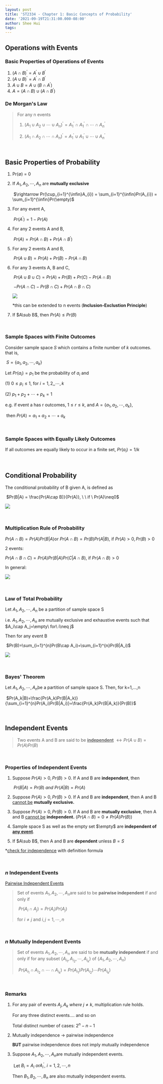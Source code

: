 ```yaml
---
layout: post
title: 'ST2334 - Chapter 1: Basic Concepts of Probability'
date: '2021-09-19T21:31:00.000-08:00'
author: Shee Hui
tags: 
---
```


## Operations with Events

### Basic Properties of Operations of Events

1. $(A\cap B)^{'} = A^{'}\cup B^{'}$​
2. $(A\cup B)^{'} = A^{'}\cap B^{'}$​
3. $A\cup B=A\cup (B\cap A^{'})$​
4. $A=(A\cap B)\cup(A\cap B^{'})$



### De Morgan's Law

> For any n events 
>
> 1. $(A_1\cup A_2\cup \cdots \cup A_n)^{'}=A_1^{'}\cap A_1^{'}\cap \cdots\cap A_n^{'}$​​
>
> 2. $(A_1\cap A_2\cap \cdots \cap A_n)^{'}=A_1^{'}\cup A_1^{'}\cup \cdots\cup A_n^{'}$​

<p>&nbsp;</p>

## Basic Properties of Probability

1. Pr($\emptyset$​) = 0

2. If $A_1,A_2,\cdots,A_n$ are **mutually exclusive** 

    ​					$\rightarrow Pr(\cup_{i=1}^{\infin}A_{i}) = \sum_{i=1}^{\infin}Pr(A_{i}) = \sum_{i=1}^{\infin}Pr(\empty)$

3. For any event A,

    ​					$Pr(A^{'})=1-Pr(A)$​

4. For any 2 events A and B,

    ​					$Pr(A)=Pr(A\cap B)+Pr(A\cap B^{'})$

5. For any 2 events A and B,

    ​					$Pr(A\cup B)=Pr(A) + Pr(B) - Pr(A\cap B)$

6. For any 3 events A, B and C,

    ​					$Pr(A\cup B\cup C)=Pr(A)+Pr(B)+Pr(C)-Pr(A\cap B)$ 

    ​								$-Pr(A\cap C)-Pr(B\cap C)+Pr(A\cap B\cap C)$​

    <image src="./../../assets/img/st2334/st2334_1_1.png">

    *this can be extended to n events (**Inclusion-Exclustion Principle**)

7. If $A\sub B$, then $Pr(A)\leq Pr(B)$

<p>&nbsp;</p>

### Sample Spaces with Finite Outcomes

Consider sample space *S* which contains a finite number of *k* outcomes. that is,

​													$S=\{a_1,a_2,\cdots ,a_k\}$​

Let $Pr(a_i)=p_1$ be the probability of ${a_i}$​ and

(1) $0\leq p_i\leq 1$, for $i=1,2,,\cdots ,k$​

(2) $p_1+p_2+\cdots +p_k=1$



e.g. if event a has r outcomes, $1\leq r \leq k$​​, and $A=\{a_1,a_2,\cdots ,a_k\}$​​,

​					then $Pr(A) = a_1+a_2+\cdots +a_k$

<p>&nbsp;</p>

### Sample Spaces with Equally Likely Outcomes

If all outcomes are equally likely to occur in a finite set, $Pr(a_i)=1/k$


<p>&nbsp;</p>

## Conditional Probability

The conditional probability of B given A, is defined as

​						$Pr(B|A) = \frac{Pr(A\cap B)}{Pr(A)}, \ \ if \ Pr(A)\neq0$

<image src="./../../assets/img/st2334/st2334_1_2.png">

<p>&nbsp</p>

### Multiplication Rule of Probability

$Pr(A\cap B)=Pr(A)Pr(B|A)$​​ or $Pr(A\cap B)=Pr(B)Pr(A|B)$​​, if $Pr(A)>0,Pr(B)>0$

2 events:

$Pr(A\cap B\cap C)=Pr(A)Pr(B|A)Pr(C|A\cap B)$​, if $Pr(A\cap B)>0$

In general:

<image src="./../../assets/img/st2334/st2334_1_3.png">

<p>&nbsp</p>

### Law of Total Probability

Let $A_1,A_2,\cdots ,A_n$ be a partition of sample space S

i.e. $A_1,A_2,\cdots ,A_n$ are mutually exclusive and exhaustive events such that $A_i\cap A_j=\empty\ for\ i\neq j$

Then for any event B

​				$Pr(B)=\sum_{i=1}^{n}Pr(B\cap A_i)=\sum_{i=1}^{n}Pr(B|A_i)$

<image src="./../../assets/img/st2334/st2334_1_4.png">

<p>&nbsp</p>

### Bayes' Theorem

Let $A_1,A_2,\cdots ,A_n$​​ be a partition of sample space S. Then, for k=1,...,n

​							$Pr(A_k|B)=\frac{Pr(A_k)Pr(B|A_k)}{\sum_{i=1}^{n}Pr(A_i)Pr(B|A_i)}=\frac{Pr(A_k)Pr(B|A_k)}{Pr(B)}$



<p>&nbsp</p>

## Independent Events

> Two events A and B are said to be **<u>independent</u>** $\leftrightarrow Pr(A\cup B)=Pr(A)Pr(B)$​

<p>&nbsp</p>

### Properties of Independent Events

1. Suppose $Pr(A)>0,Pr(B)>0$​. If A and B are **independent**, then

    ​					$Pr(B|A)=Pr(B)\ and\ Pr(A|B)=Pr(A)$​

2. Suppose $Pr(A)>0,Pr(B)>0$​. If A and B are **independent**, then A and B <u>cannot be</u> **mutually exclusive.**

3. Suppose $Pr(A)>0,Pr(B)>0$​​. If A and B are **mutually exclusive**, then A and B <u>cannot be</u> **independent.** ($Pr(A\cap B)=0\neq Pr(A)Pr(B)$)

4. Sample space S as well as the empty set $\empty$ are **independent of <u>any event</u>**.

5. If $A\sub B$, then A and B are **dependent** unless $B=S$

*<u>check for independence</u> with definition formula

<p>&nbsp</p>

### $n$ Independent Events

<u>Pairwise Independent Events</u>

> Set of events $A_1,A_2,\cdots ,A_n$​ are said to be **pairwise independent** if and only if
>
> ​					$Pr(A_i\cap A_j)=Pr(A_i)Pr(A_j)$​
>
> for $i\neq j$ and $i,j=1,\cdots ,n$

<p>&nbsp</p>

### $n$ Mutually Independent Events

> Set of events $A_1,A_2,\cdots ,A_n$ are said to be **mutually independent** if and only if for any subset {$A_{i_1},A_{i_2},\cdots ,A_{i_k}$} of {$A_1,A_2,\cdots ,A_n$}
>
> ​						$Pr(A_{i_1}\cap A_{i_2}\cap \cdots \cap A_{i_k})=Pr(A_{i_1})Pr(A_{i_2})\cdots Pr(A_{i_k})$

<p>&nbsp</p>

### Remarks

1. For any pair of events $A_j,A_k\ where\ j\neq k$, multiplication rule holds.

    For any three distinct events.... and so on

    Total distinct number of cases: $2^n-n-1$

2. Mutually independence $\rightarrow$ pairwise independence 

    **BUT** pairwise independence does not imply mutually independence

3. Suppose $A_1,A_2,\cdots ,A_n$​ are mutually independent events.

    ​			Let $B_i=A_i\ or A_i^{'},\ i=1,2,\cdots ,n$

    Then $B_1,B_2,\cdots ,B_n$ are also mutually independent events.

    